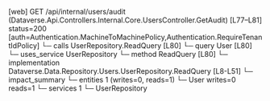 [web] GET /api/internal/users/audit  (Dataverse.Api.Controllers.Internal.Core.UsersController.GetAudit)  [L77–L81] status=200 [auth=Authentication.MachineToMachinePolicy,Authentication.RequireTenantIdPolicy]
  └─ calls UserRepository.ReadQuery [L80]
  └─ query User [L80]
  └─ uses_service UserRepository
    └─ method ReadQuery [L80]
      └─ implementation Dataverse.Data.Repository.Users.UserRepository.ReadQuery [L8-L51]
  └─ impact_summary
    └─ entities 1 (writes=0, reads=1)
      └─ User writes=0 reads=1
    └─ services 1
      └─ UserRepository

